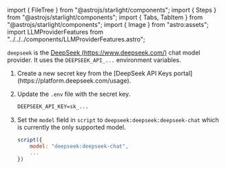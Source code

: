 import { FileTree } from "@astrojs/starlight/components";
import { Steps } from "@astrojs/starlight/components";
import { Tabs, TabItem } from "@astrojs/starlight/components";
import { Image } from "astro:assets";
import LLMProviderFeatures from "../../../components/LLMProviderFeatures.astro";

`deepseek` is the [DeepSeek (https://www.deepseek.com/)](https://www.deepseek.com/) chat model provider.
It uses the `DEEPSEEK_API_...` environment variables.

<Steps>

<ol>

<li>
  Create a new secret key from the [DeepSeek API Keys
  portal](https://platform.deepseek.com/usage).
</li>

<li>

Update the `.env` file with the secret key.

```txt title=".env"
DEEPSEEK_API_KEY=sk_...
```

</li>

<li>

Set the `model` field in `script` to `deepseek:deepseek:deepseek-chat` which is currently the only supported model.

```js 'model: "deepseek:deepseek-chat"'
script({
    model: "deepseek:deepseek-chat",
    ...
})
```

</li>

</ol>

</Steps>

<LLMProviderFeatures provider="deepseek" />